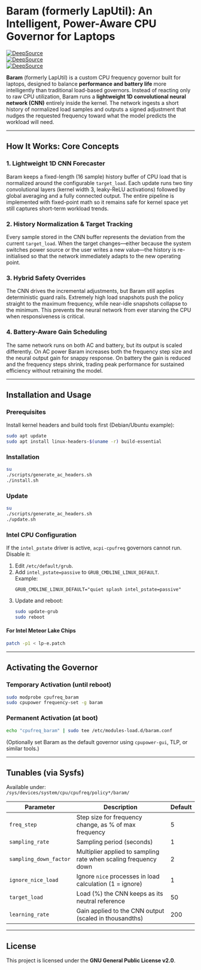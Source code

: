# Baram (formerly LapUtil): An Intelligent, Power-Aware CPU Governor for Laptops

[![DeepSource](https://app.deepsource.com/gh/gg582/laputil.svg/?label=code+coverage&show_trend=true&token=TI2tAytzI2P2dcKbncHMTzfG)](https://app.deepsource.com/gh/gg582/laputil/)  
[![DeepSource](https://app.deepsource.com/gh/gg582/laputil.svg/?label=active+issues&show_trend=true&token=TI2tAytzI2P2dcKbncHMTzfG)](https://app.deepsource.com/gh/gg582/laputil/)  
[![DeepSource](https://app.deepsource.com/gh/gg582/laputil.svg/?label=resolved+issues&show_trend=true&token=TI2tAytzI2P2dcKbncHMTzfG)](https://app.deepsource.com/gh/gg582/laputil/)  

**Baram** (formerly LapUtil) is a custom CPU frequency governor built for laptops, designed to balance **performance and battery life** more intelligently than traditional load-based governors.
Instead of reacting only to raw CPU utilization, Baram runs a **lightweight 1D convolutional neural network (CNN)** entirely inside the kernel. The network ingests a short history of normalized load samples and outputs a signed adjustment that nudges the requested frequency toward what the model predicts the workload will need.

---

## How It Works: Core Concepts

### 1. Lightweight 1D CNN Forecaster
Baram keeps a fixed-length (16 sample) history buffer of CPU load that is normalized around the configurable `target_load`. Each update runs two tiny convolutional layers (kernel width 3, leaky-ReLU activations) followed by global averaging and a fully connected output. The entire pipeline is implemented with fixed-point math so it remains safe for kernel space yet still captures short-term workload trends.

### 2. History Normalization & Target Tracking
Every sample stored in the CNN buffer represents the deviation from the current `target_load`. When the target changes—either because the system switches power source or the user writes a new value—the history is re-initialised so that the network immediately adapts to the new operating point.

### 3. Hybrid Safety Overrides
The CNN drives the incremental adjustments, but Baram still applies deterministic guard rails. Extremely high load snapshots push the policy straight to the maximum frequency, while near-idle snapshots collapse to the minimum. This prevents the neural network from ever starving the CPU when responsiveness is critical.

### 4. Battery-Aware Gain Scheduling
The same network runs on both AC and battery, but its output is scaled differently. On AC power Baram increases both the frequency step size and the neural output gain for snappy response. On battery the gain is reduced and the frequency steps shrink, trading peak performance for sustained efficiency without retraining the model.

---

## Installation and Usage

### Prerequisites
Install kernel headers and build tools first (Debian/Ubuntu example):  
```bash
sudo apt update
sudo apt install linux-headers-$(uname -r) build-essential
```

### Installation
```bash
su
./scripts/generate_ac_headers.sh
./install.sh
```

### Update
```bash
su
./scripts/generate_ac_headers.sh
./update.sh
```

### Intel CPU Configuration
If the `intel_pstate` driver is active, `acpi-cpufreq` governors cannot run. Disable it:  

1. Edit `/etc/default/grub`.  
2. Add `intel_pstate=passive` to `GRUB_CMDLINE_LINUX_DEFAULT`.  
   Example:  
   ```
   GRUB_CMDLINE_LINUX_DEFAULT="quiet splash intel_pstate=passive"
   ```
3. Update and reboot:  
   ```bash
   sudo update-grub
   sudo reboot
   ```

#### For Intel Meteor Lake Chips
```bash
patch -p1 < lp-e.patch
```

---

## Activating the Governor

### Temporary Activation (until reboot)
```bash
sudo modprobe cpufreq_baram
sudo cpupower frequency-set -g baram
```

### Permanent Activation (at boot)
```bash
echo "cpufreq_baram" | sudo tee /etc/modules-load.d/baram.conf
```
(Optionally set Baram as the default governor using `cpupower-gui`, TLP, or similar tools.)

---

## Tunables (via Sysfs)

Available under:  
`/sys/devices/system/cpu/cpufreq/policy*/baram/`

| Parameter              | Description                                                          | Default |
| ---------------------- | -------------------------------------------------------------------- | ------- |
| `freq_step`            | Step size for frequency change, as % of max frequency               | 5       |
| `sampling_rate`        | Sampling period (seconds)                                           | 1       |
| `sampling_down_factor` | Multiplier applied to sampling rate when scaling frequency down     | 2       |
| `ignore_nice_load`     | Ignore `nice` processes in load calculation (1 = ignore)            | 1       |
| `target_load`          | Load (%) the CNN keeps as its neutral reference                     | 50      |
| `learning_rate`        | Gain applied to the CNN output (scaled in thousandths)              | 200     |

---

## License
This project is licensed under the **GNU General Public License v2.0**.  